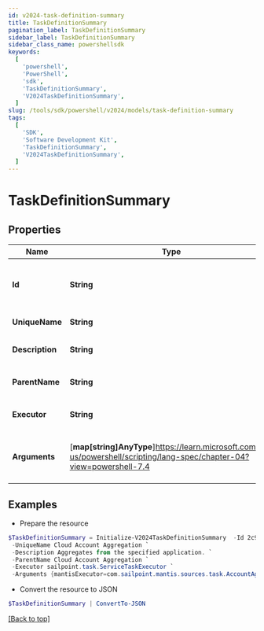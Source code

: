 ```yaml
---
id: v2024-task-definition-summary
title: TaskDefinitionSummary
pagination_label: TaskDefinitionSummary
sidebar_label: TaskDefinitionSummary
sidebar_class_name: powershellsdk
keywords:
  [
    'powershell',
    'PowerShell',
    'sdk',
    'TaskDefinitionSummary',
    'V2024TaskDefinitionSummary',
  ]
slug: /tools/sdk/powershell/v2024/models/task-definition-summary
tags:
  [
    'SDK',
    'Software Development Kit',
    'TaskDefinitionSummary',
    'V2024TaskDefinitionSummary',
  ]
---
```


# TaskDefinitionSummary

## Properties

| Name | Type | Description | Notes |
| --- | --- | --- | --- |
| **Id** | **String** | System-generated unique ID of the TaskDefinition | [required] |
| **UniqueName** | **String** | Name of the TaskDefinition | [required] |
| **Description** | **String** | Description of the TaskDefinition | [required] |
| **ParentName** | **String** | Name of the parent of the TaskDefinition | [required] |
| **Executor** | **String** | Executor of the TaskDefinition | [required] |
| **Arguments** | [**map[string]AnyType**]https://learn.microsoft.com/en-us/powershell/scripting/lang-spec/chapter-04?view=powershell-7.4 | Formal parameters of the TaskDefinition, without values | [required] |

## Examples

- Prepare the resource

```powershell
$TaskDefinitionSummary = Initialize-V2024TaskDefinitionSummary  -Id 2c91808475b4334b0175e1dff64b63c5 `
 -UniqueName Cloud Account Aggregation `
 -Description Aggregates from the specified application. `
 -ParentName Cloud Account Aggregation `
 -Executor sailpoint.task.ServiceTaskExecutor `
 -Arguments {mantisExecutor=com.sailpoint.mantis.sources.task.AccountAggregationTask, eventClassesCsv=sailpoint.thunderbolt.events.AggregationEvents, serviceClass=sailpoint.thunderbolt.service.AggregationService, serviceMethod=accountAggregationTask}
```

- Convert the resource to JSON

```powershell
$TaskDefinitionSummary | ConvertTo-JSON
```

[[Back to top]](#)
